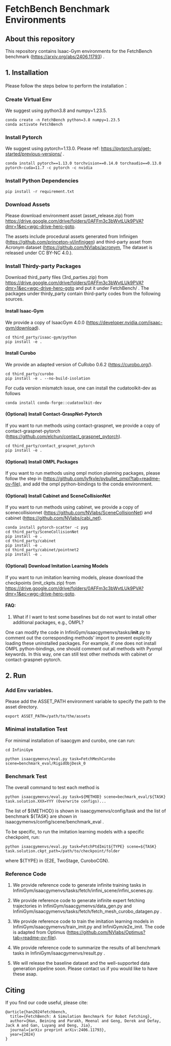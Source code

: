 # FetchBench Benchmark Environments


## About this repository

This repository contains Isaac-Gym environments for the FetchBench benchmark (https://arxiv.org/abs/2406.11793) .

## 1. Installation

Please follow the steps below to perform the installation：

### Create Virtual Env

We suggest using python3.8 and numpy=1.23.5.

```
conda create -n FetchBench python=3.8 numpy=1.23.5
conda activate FetchBench
```

### Install Pytorch

We suggest using pytorch=1.13.0. Please ref: https://pytorch.org/get-started/previous-versions/ .

```
conda install pytorch==1.13.0 torchvision==0.14.0 torchaudio==0.13.0 pytorch-cuda=11.7 -c pytorch -c nvidia
```

### Install Python Dependencies

```
pip install -r requirement.txt
```

### Download Assets

Please download environment asset (asset_release.zip) from https://drive.google.com/drive/folders/0AFFm3c3bWvtLUk9PVA?dmr=1&ec=wgc-drive-hero-goto.

The assets include procedural assets generated from Infinigen (https://github.com/princeton-vl/infinigen) and third-party asset from Acronym dataset (https://github.com/NVlabs/acronym, The dataset is released under CC BY-NC 4.0.).

### Install Thirdy-party Packages

Download third_party files (3rd_parties.zip) from https://drive.google.com/drive/folders/0AFFm3c3bWvtLUk9PVA?dmr=1&ec=wgc-drive-hero-goto and put it under FetchBench/ . The packages under thirdy_party contain third-party codes from the following sources.

#### Install Isaac-Gym

We provide a copy of IsaacGym 4.0.0 (https://developer.nvidia.com/isaac-gym/download).

```
cd third_party/isaac-gym/python
pip install -e .
```

#### Install Curobo

We provide an adapted version of CuRobo 0.6.2 (https://curobo.org/).

```
cd third_party/curobo
pip install -e . --no-build-isolation
```

For cuda version mismatch issue, one can install the cudatoolkit-dev as follows

```
conda install conda-forge::cudatoolkit-dev
```

#### (Optional) Install Contact-GraspNet-Pytorch

If you want to run methods using contact-graspnet, we provide a copy of contact-graspnet-pytorch (https://github.com/elchun/contact_graspnet_pytorch).

```
cd third_party/contact_graspnet_pytorch
pip install -e .
```

#### (Optional) Install OMPL Packages

If you want to run methods using ompl motion planning packages, please follow the step in (https://github.com/lyfkyle/pybullet_ompl?tab=readme-ov-file), and add the ompl python-bindings to the conda environment.

#### (Optional) Install Cabinet and SceneCollisionNet

If you want to run methods using cabinet, we provide a copy of scenecollisionnet (https://github.com/NVlabs/SceneCollisionNet) and cabinet (https://github.com/NVlabs/cabi_net).

```
conda install pytorch-scatter -c pyg
cd third_party/SceneCollisionNet
pip install -e .
cd third_party/cabinet
pip install -e .
cd third_party/cabinet/pointnet2
pip install -e .
```

#### (Optional) Download Imitation Learning Models

If you want to run imitation learning models, please download the checkpoints (imit_ckpts.zip) from https://drive.google.com/drive/folders/0AFFm3c3bWvtLUk9PVA?dmr=1&ec=wgc-drive-hero-goto.

#### FAQ:

1. What if I want to test some baselines but do not want to install other additional packages, e.g., OMPL?

One can modify the code in InfiniGym/isaacgymenvs/tasks/__init__.py to comment out the corresponding methods' import to prevent explicitly loading these uninstalled packages. For example, if one does not install OMPL python-bindings, one should comment out all methods with Pyompl keywords. In this way, one can still test other methods with cabinet or contact-graspnet-pytorch.

## 2. Run


### Add Env variables.

Please add the ASSET_PATH environment variable to specify the path to the asset directory.

```
export ASSET_PATH=/path/to/the/assets
```

### Minimal installation Test

For minimal installation of isaacgym and curobo, one can run:

```
cd InfiniGym

python isaacgymenvs/eval.py task=FetchMeshCurobo scene=benchmark_eval/RigidObjDesk_0
```
### Benchmark Test

The overall command to test each method is

``` 
python isaacgymenvs/eval.py task=${METHOD} scene=bechmark_eval/${TASK} task.solution.XXX=YYY (Overwrite configs)...
```

The list of \${METHOD} is shown in isaacgymenvs/config/task and the list of benchmark \${TASK} are shown in isaacgymenvs/config/scene/benchmark_eval .

To be specific, to run the imitation learning models with a specific checkpoint, run:

```
python isaacgymenvs/eval.py task=FetchPtdImit${TYPE} scene=${TASK} task.solution.ckpt_path=/path/to/checkpoint/folder
```
where ${TYPE} in \{E2E, TwoStage, CuroboCGN\}.

### Reference Code

1. We provide reference code to generate infinite training tasks in InfiniGym/isaacgymenvs/tasks/fetch/infini_scene/infini_scenes.py.

2. We provide reference code to generate infinite expert fetching trajectories in InfiniGym/isaacgymenvs/data_gen.py and InfiniGym/isaacgymenvs/tasks/fetch/fetch_mesh_curobo_datagen.py .

3. We provide reference code to train the imitation learning models in InfiniGym/isaacgymenvs/train_imit.py and InfiniGym/e2e_imit. The code is adapted from Optimus (https://github.com/NVlabs/Optimus?tab=readme-ov-file).

4. We provide reference code to summarize the results of all benchmark tasks in InfiniGym/isaacgymenvs/result.py .

5. We will release the baseline dataset and the well-supported data generation pipeline soon. Please contact us if you would like to have these asap.

## Citing

If you find our code useful, please cite:

```
@article{han2024fetchbench,
  title={FetchBench: A Simulation Benchmark for Robot Fetching},
  author={Han, Beining and Parakh, Meenal and Geng, Derek and Defay, Jack A and Gan, Luyang and Deng, Jia},
  journal={arXiv preprint arXiv:2406.11793},
  year={2024}
}
```

